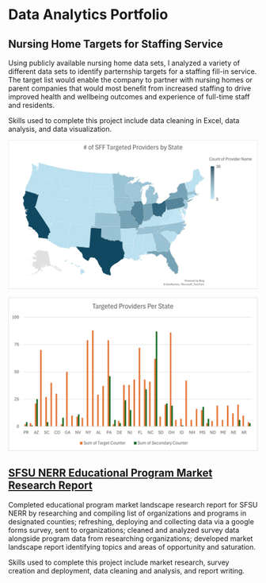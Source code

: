# Data Analytics Portfolio

## Nursing Home Targets for Staffing Service
   Using publicly available nursing home data sets, I analyzed a variety of different data sets to identify parternship targets for a staffing fill-in service. The target list would enable the company to partner with nursing homes or parent companies that would most benefit from increased staffing to drive improved health and wellbeing outcomes and experience of full-time staff and residents.
   
   Skills used to complete this project include data cleaning in Excel, data analysis, and data visualization.

   ![Heat map of number of targeted providers based on SFF status](https://github.com/hannah-cullen/portfolio/blob/61b6be0788570a60c1c193db379377bfa36ac5eb/SFF%20Target%20by%20State%20-%20Map.jpg)

   ![Bar chart of number of targeted providers by state based on staffing levels](https://github.com/hannah-cullen/portfolio/blob/555778f2c6f5ec108befd85dd2631db1b0bca4de/Staffing%20Level%20Targets%20by%20State.jpg)

## [SFSU NERR Educational Program Market Research Report](https://github.com/user-attachments/files/21434490/MARKET.ANALYSIS.REPORT.12.14.21.docx)
  Completed educational program market landscape research report for SFSU NERR by researching and compiling list of organizations and programs in designated counties; refreshing, deploying and collecting data via a google forms survey, sent to organizations; cleaned and analyzed survey data alongside program data from researching organizations; developed market landscape report identifying topics and areas of opportunity and saturation.

  Skills used to complete this project include market research, survey creation and deployment, data cleaning and analysis, and report writing.
